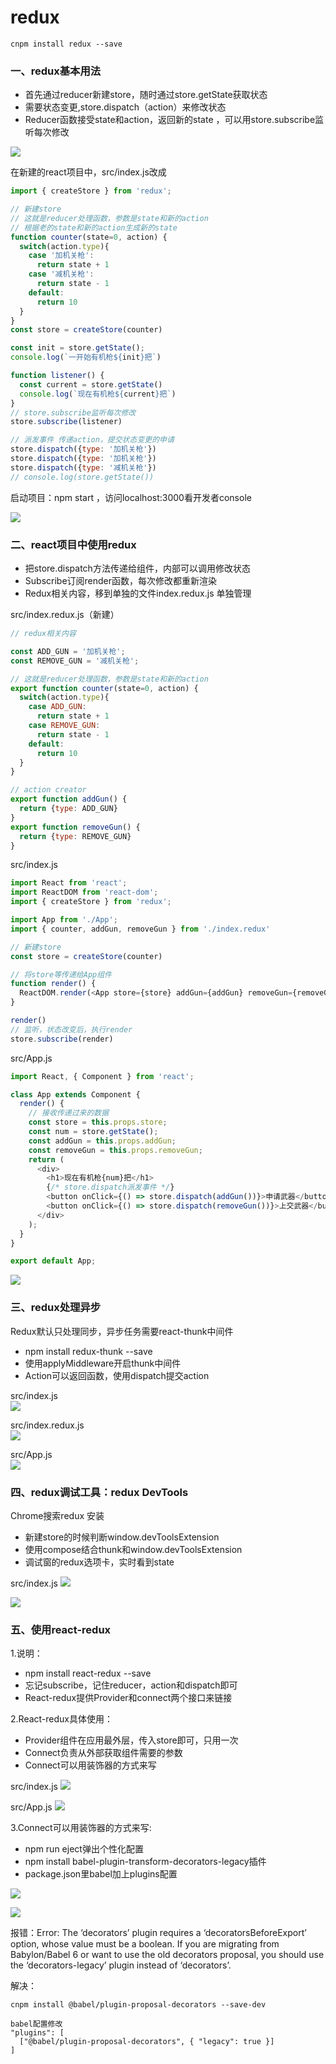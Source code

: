 # redux

```
cnpm install redux --save
```

### 一、redux基本用法

- 首先通过reducer新建store，随时通过store.getState获取状态
- 需要状态变更,store.dispatch（action）来修改状态
- Reducer函数接受state和action，返回新的state ，可以用store.subscribe监听每次修改

![](./resource/0.png)

在新建的react项目中，src/index.js改成
```javascript
import { createStore } from 'redux';

// 新建store
// 这就是reducer处理函数，参数是state和新的action
// 根据老的state和新的action生成新的state
function counter(state=0, action) {
  switch(action.type){
    case '加机关枪':
      return state + 1
    case '减机关枪':
      return state - 1
    default:
      return 10
  }
}
const store = createStore(counter)

const init = store.getState();
console.log(`一开始有机枪${init}把`)

function listener() {
  const current = store.getState()
  console.log(`现在有机枪${current}把`)
}
// store.subscribe监听每次修改
store.subscribe(listener)

// 派发事件 传递action，提交状态变更的申请
store.dispatch({type: '加机关枪'})
store.dispatch({type: '加机关枪'})
store.dispatch({type: '减机关枪'})
// console.log(store.getState())
```
启动项目：npm start ，访问localhost:3000看开发者console

![](./resource/1.png)

### 二、react项目中使用redux

- 把store.dispatch方法传递给组件，内部可以调用修改状态
- Subscribe订阅render函数，每次修改都重新渲染
- Redux相关内容，移到单独的文件index.redux.js 单独管理

src/index.redux.js（新建）
```javascript
// redux相关内容

const ADD_GUN = '加机关枪';
const REMOVE_GUN = '减机关枪';

// 这就是reducer处理函数，参数是state和新的action
export function counter(state=0, action) {
  switch(action.type){
    case ADD_GUN:
      return state + 1
    case REMOVE_GUN:
      return state - 1
    default:
      return 10
  }
}

// action creator
export function addGun() {
  return {type: ADD_GUN}
}
export function removeGun() {
  return {type: REMOVE_GUN}
}
```
src/index.js
```javascript
import React from 'react';
import ReactDOM from 'react-dom';
import { createStore } from 'redux';

import App from './App';
import { counter, addGun, removeGun } from './index.redux'

// 新建store
const store = createStore(counter)

// 将store等传递给App组件
function render() {
  ReactDOM.render(<App store={store} addGun={addGun} removeGun={removeGun}/>, document.getElementById('root'));
}

render()
// 监听，状态改变后，执行render
store.subscribe(render)
```

src/App.js
```javascript
import React, { Component } from 'react';

class App extends Component {
  render() {
    // 接收传递过来的数据
    const store = this.props.store;
    const num = store.getState();
    const addGun = this.props.addGun;
    const removeGun = this.props.removeGun;
    return (
      <div>
        <h1>现在有机枪{num}把</h1>
        {/* store.dispatch派发事件 */}
        <button onClick={() => store.dispatch(addGun())}>申请武器</button>
        <button onClick={() => store.dispatch(removeGun())}>上交武器</button>
      </div>
    );
  }
}

export default App;
```
![](./resource/2.jpg)

### 三、redux处理异步

Redux默认只处理同步，异步任务需要react-thunk中间件
- npm install redux-thunk --save
- 使用applyMiddleware开启thunk中间件
- Action可以返回函数，使用dispatch提交action

src/index.js <br>
![](./resource/3.jpg)

src/index.redux.js <br>
![](./resource/4.jpg)

src/App.js <br>
![](./resource/5.jpg)

### 四、redux调试工具：redux DevTools

Chrome搜索redux 安装
- 新建store的时候判断window.devToolsExtension
- 使用compose结合thunk和window.devToolsExtension
- 调试窗的redux选项卡，实时看到state

src/index.js
![](./resource/6.jpg)

![](./resource/7.jpg)


### 五、使用react-redux

1.说明：
- npm install react-redux --save
- 忘记subscribe，记住reducer，action和dispatch即可
- React-redux提供Provider和connect两个接口来链接

2.React-redux具体使用：

- Provider组件在应用最外层，传入store即可，只用一次
- Connect负责从外部获取组件需要的参数
- Connect可以用装饰器的方式来写

src/index.js
![](./resource/8.jpg)

src/App.js
![](./resource/9.jpg)

3.Connect可以用装饰器的方式来写:

- npm run eject弹出个性化配置
- npm install babel-plugin-transform-decorators-legacy插件
- package.json里babel加上plugins配置

![](./resource/10.png)

![](./resource/11.jpg)

报错：Error: The ‘decorators’ plugin requires a ‘decoratorsBeforeExport’ option, whose value must be a boolean. If you are migrating from Babylon/Babel 6 or want to use the old decorators proposal, you should use the ‘decorators-legacy’ plugin instead of ‘decorators’.

解决：
```
cnpm install @babel/plugin-proposal-decorators --save-dev

babel配置修改
"plugins": [
  ["@babel/plugin-proposal-decorators", { "legacy": true }]
]
```